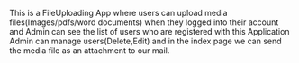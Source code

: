 This is a FileUploading App where users can upload media files(Images/pdfs/word documents) when they logged into their account and Admin can see the list of users who are registered with this Application Admin can manage users(Delete,Edit) and in the index page we can send the media file as an attachment to our mail.

